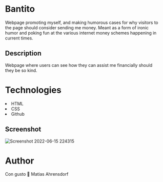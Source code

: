 # Bantito

Webpage promoting myself, and making humorous cases for why visitors to the page should consider sending me money. Meant as a form of ironic humor and poking fun at the various internet money schemes happening in current times.

## Description 

Webpage where users can see how they can assist me financially should they be so kind.

# Technologies

<li>
HTML
</li>
<li>
CSS
</li>
<li>
Github
</li>

## Screenshot

![Screenshot 2022-06-15 224315](https://user-images.githubusercontent.com/87781987/173980287-3f331d6f-f461-4472-bc0b-bf953b777815.png)


# Author
Con gusto 🐙
Matias Ahrensdorf
